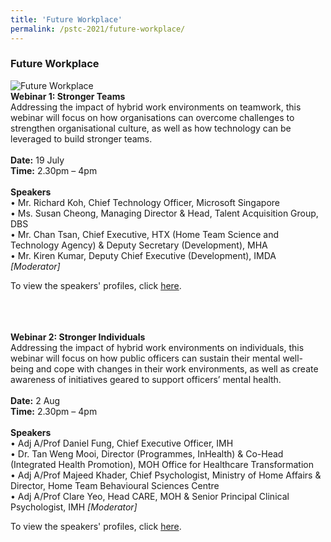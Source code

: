 ```yaml
---
title: 'Future Workplace'
permalink: /pstc-2021/future-workplace/
---
```


### Future Workplace 

![Future Workplace](/images/FWP.jpeg)
<br>
<b>Webinar 1: Stronger Teams</b><br>
Addressing the impact of hybrid work environments on teamwork, this webinar will focus on how organisations can overcome challenges to strengthen organisational culture, as well as how technology can be leveraged to build stronger teams.<br>
<br>
<b>Date:</b> 19 July <br>
<b>Time:</b> 2.30pm – 4pm <br>
<br>
<b>Speakers</b><br>
•	Mr. Richard Koh, Chief Technology Officer, Microsoft Singapore <br>
•	Ms. Susan Cheong, Managing Director & Head, Talent Acquisition Group, DBS <br>
•	Mr. Chan Tsan, Chief Executive, HTX (Home Team Science and Technology Agency) & Deputy Secretary (Development), MHA <br>
•	Mr. Kiren Kumar, Deputy Chief Executive (Development), IMDA <i> [Moderator]</i>
<br>

To view the speakers' profiles, click <a href="https://www.dropbox.com/s/7fcdevtnyboifgr/FWP%201%20-%20Stronger%20Teams%20-%20Speakers%2001%20%281%29.pdf?dl=0">here</a>.

<br>
<br>
<br>
<b>Webinar 2: Stronger Individuals</b><br>
Addressing the impact of hybrid work environments on individuals, this webinar will focus on how public officers can sustain their mental well-being and cope with changes in their work environments, as well as create awareness of initiatives geared to support officers’ mental health.<br>
<br>
<b>Date:</b> 2 Aug<br>
<b>Time:</b> 2.30pm – 4pm<br> 
<br>
<b>Speakers</b><br>
• Adj A/Prof Daniel Fung, Chief Executive Officer, IMH <br>
•	Dr. Tan Weng Mooi, Director (Programmes, InHealth) & Co-Head (Integrated Health Promotion), MOH Office for Healthcare Transformation <br>
• Adj A/Prof Majeed Khader, Chief Psychologist, Ministry of Home Affairs & Director, Home Team Behavioural Sciences Centre <br>
•	Adj A/Prof Clare Yeo, Head CARE, MOH & Senior Principal Clinical Psychologist, IMH <i>[Moderator] </i>

To view the speakers' profiles, click <a href="https://www.dropbox.com/s/ndhrjfp4yij0eix/FWP%202%20-%20Stronger%20Individuals%20-%20Speakers%2001%20%281%29.pdf?dl=0">here</a>.

